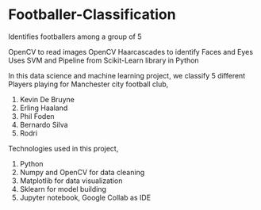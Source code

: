 # Footballer-Classification
Identifies footballers among a group of 5

OpenCV to read images
OpenCV Haarcascades to identify Faces and Eyes
Uses SVM and Pipeline from Scikit-Learn library in Python

In this data science and machine learning project, we classify 5 different Players playing for Manchester city football club,

1) Kevin De Bruyne
2) Erling Haaland
3) Phil Foden
4) Bernardo Silva
5) Rodri


Technologies used in this project,

1. Python
2. Numpy and OpenCV for data cleaning
3. Matplotlib for data visualization
4. Sklearn for model building
5. Jupyter notebook, Google Collab as IDE
